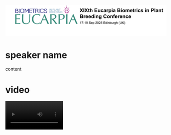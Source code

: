 ![logo](./assets/img/sidebar-bg1.jpg)

# speaker name 
content 

# video
<video src='./assets/img/DJI_20241109202402_0112_D.MP4' width=180/>
